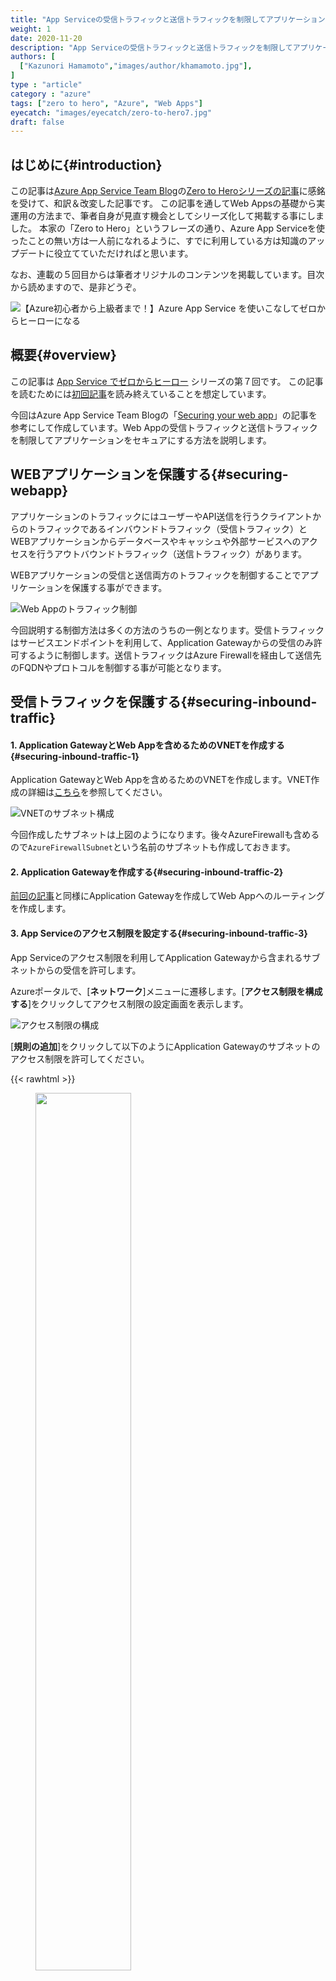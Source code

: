 ```yaml
---
title: "App Serviceの受信トラフィックと送信トラフィックを制限してアプリケーションを保護する"
weight: 1
date: 2020-11-20
description: "App Serviceの受信トラフィックと送信トラフィックを制限してアプリケーションを保護する方法を説明します"
authors: [
  ["Kazunori Hamamoto","images/author/khamamoto.jpg"],
]
type : "article"
category : "azure"
tags: ["zero to hero", "Azure", "Web Apps"]
eyecatch: "images/eyecatch/zero-to-hero7.jpg"
draft: false
---
```


## はじめに{#introduction}

この記事は[Azure App Service Team Blog](https://azure.github.io/AppService/)の[Zero to Heroシリーズの記事](https://azure.github.io/AppService/tags/#zero-to-hero)に感銘を受けて、和訳＆改変した記事です。
この記事を通してWeb Appsの基礎から実運用の方法まで、筆者自身が見直す機会としてシリーズ化して掲載する事にしました。
本家の「Zero to Hero」というフレーズの通り、Azure App Serviceを使ったことの無い方は一人前になれるように、すでに利用している方は知識のアップデートに役立てていただければと思います。

なお、連載の５回目からは筆者オリジナルのコンテンツを掲載しています。目次から読めますので、是非どうぞ。

![【Azure初心者から上級者まで！】Azure App Service を使いこなしてゼロからヒーローになる](https://www.sigmact.com/updated/zero-to-hero/)

## 概要{#overview}

この記事は [App Service でゼロからヒーロー](https://azure.github.io/AppService/tags/#zero-to-hero) シリーズの第７回です。
この記事を読むためには[初回記事](/zero-to-hero/part1-setting-up/)を読み終えていることを想定しています。

今回はAzure App Service Team Blogの「[Securing your web app](https://azure.github.io/AppService/2020/08/14/zero_to_hero_pt6.html)」の記事を参考にして作成しています。Web Appの受信トラフィックと送信トラフィックを制限してアプリケーションをセキュアにする方法を説明します。

## WEBアプリケーションを保護する{#securing-webapp}

アプリケーションのトラフィックにはユーザーやAPI送信を行うクライアントからのトラフィックであるインバウンドトラフィック（受信トラフィック）とWEBアプリケーションからデータベースやキャッシュや外部サービスへのアクセスを行うアウトバウンドトラフィック（送信トラフィック）があります。

WEBアプリケーションの受信と送信両方のトラフィックを制御することでアプリケーションを保護する事ができます。

![Web Appのトラフィック制御](../images/part7-1.png)

今回説明する制御方法は多くの方法のうちの一例となります。受信トラフィックはサービスエンドポイントを利用して、Application Gatewayからの受信のみ許可するように制御します。送信トラフィックはAzure Firewallを経由して送信先のFQDNやプロトコルを制御する事が可能となります。

## 受信トラフィックを保護する{#securing-inbound-traffic}

#### 1. Application GatewayとWeb Appを含めるためのVNETを作成する{#securing-inbound-traffic-1}

Application GatewayとWeb Appを含めるためのVNETを作成します。VNET作成の詳細は[こちら](https://docs.microsoft.com/azure/virtual-network/quick-create-portal)を参照してください。

![VNETのサブネット構成](../images/part7-2.png)

今回作成したサブネットは上図のようになります。後々AzureFirewallも含めるので`AzureFirewallSubnet`という名前のサブネットも作成しておきます。

#### 2. Application Gatewayを作成する{#securing-inbound-traffic-2}

[前回の記事](/part6-application-gateway/)と同様にApplication Gatewayを作成してWeb Appへのルーティングを作成します。

#### 3. App Serviceのアクセス制限を設定する{#securing-inbound-traffic-3}

App Serviceのアクセス制限を利用してApplication Gatewayから含まれるサブネットからの受信を許可します。

Azureポータルで、[**ネットワーク**]メニューに遷移します。[**アクセス制限を構成する**]をクリックしてアクセス制限の設定画面を表示します。

![アクセス制限の構成](../images/part7-3.png)

[**規則の追加**]をクリックして以下のようにApplication Gatewayのサブネットのアクセス制限を許可してください。

{{< rawhtml >}}
<figure>
  <img src="../images/part7-4.png" style="width: 60%;">
</figure>
{{< /rawhtml >}}

以上のようにして、Webアプリは、すべての受信トラフィックがアプリケーションゲートウェイを介してアプリにルーティングされます。 Application GatewayでWebアプリケーションファイアウォール（WAF）サポートを有効にすることができます。Application Gateway以外から接続するとApp Serviceのアクセス制限の機能によりHTTPステータスが403が返却されます。

## 送信トラフィックを保護する{#securing-outbound-traffic}

送信トラフィックを制御するにはApp Serviceの[リージョンVNET統合](https://docs.microsoft.com/ja-jp/azure/app-service/web-sites-integrate-with-vnet)の機能を利用する必要があります。この機能を利用する事で、すべての送信トラフィックをネットワークセキュリティグループ（NSG）とルートテーブル（UDR）の対象にすることができます。

#### 1. リージョンVNET統合を行う{#securing-outbound-traffic-1}

Azureポータルで、[**ネットワーク**]メニューに遷移します。[**構成するにはここをクリック**]をクリックしてVNET統合の設定画面を表示して、App Serviceを含めるサブネットを選択します。

![VNET統合](../images/part7-5.png)

#### 2. Azure Firewallを作成する{#securing-outbound-traffic-2}

Azure Firewallを作成して、Azure Firewallのプライベートアドレスを控えておきます。

[Azure Portal](https://portal.azure.com/)を開いて**Azure サービス**にある[**リソースの作成**] をクリックします。メニューで [**ファイアウォール**]　を選んでファイアウォールを作るためのブレードが開いて作成します。

![Azure Firewallを作成](../images/part7-6.png)

Azure Firewallは[**概要**]画面の項目で確認する事ができます。

![Azure FirewallのプライベートIPを確認](../images/part7-7.png)

#### 3. ルートテーブルを作成する{#securing-outbound-traffic-3}

App Serviceの送信トラフィックをAzure Firewallにルーティングするためのルートテーブルを作成して設定します。

[Azure Portal](https://portal.azure.com/)を開いて**Azure サービス**にある[**リソースの作成**] をクリックします。メニューで [**Route table**]　を選んでルートテーブル作成画面から作成します。

Route Tableの**設定**セクションにある[**構成**]をクリックして構成画面を開いた後に、[**追加**]をクリックして構成の追加を行います。

![Route Tableの作成](../images/part7-8.png)

- アドレス プレフィックス : `0.0.0.0/0` を入力します
- 次ホップの種類 : 仮想アプライアンスを選択します
- 次ホップアドレス：Azure FirewallのプライベートIPアドレスを入力します

{{< rawhtml >}}
<figure>
  <img src="../images/part7-9.png" style="width: 60%;">
</figure>
{{< /rawhtml >}}

Route Tableの**設定**セクションにある[**サブネット**]をクリックしてサブネット一覧を開いた後に、[**関連付け**]をクリックしてルートテーブルとサブネットの関連付けを行います。

![Route Tableの関連付け](../images/part7-10.png)

#### 4. App Serviceの送信トラフィックをすべてAzure VNET経由で送信されるように変更する{#securing-outbound-traffic-4}

規定ではRFC1918のトラフィックのみがVNET経由で送信されますが、「**WEBSITE_VNET_ROUTE_ALL**」をApp Serviceに設定するとすべての送信トラフィックをVNET経由で送信されるようになります。設定方法は[こちら](https://docs.microsoft.com/ja-jp/azure/app-service/web-sites-integrate-with-vnet#regional-vnet-integration)を参考にしてください。

#### 5. Azure Firewallで送信を許可するトラフィックを設定します{#securing-outbound-traffic-5}

ここまでの操作でApp Serviceの送信トラフィックはAzure Firewall経由で送信される状態となりますが、規定ではすべてのトラフィックが拒否されるようになっています。そのため、送信可能なトラフィックをファイアウォールの設定に追加する必要があります。

ファイアウォールの**設定**セクションにある[**ルール**]をクリックしてルール一覧を開いた後に、[**アプリケーションルールコレクション**]タブを開いて[**アプリケーションルールコレクションの追加**]をクリックして送信を許可するルールを設定します。

今回は一例として`www.sigmact.com`への送信は拒否して、それ以外のHTTP送信は許可するように設定してみました。Firewallのルールに関する詳細は[こちら](https://docs.microsoft.com/ja-jp/azure/firewall/rule-processing)を参照してください。

##### ターゲットのFQDN設定内容{#firewall-target-fqdn-settings}

| 名前 | 優先度 | アクション | ターゲットのFQDNの名前 | Source Type | Source | プロトコル:ポート | ターゲットのFQDN |
|----|----|----|----|----|----|----|----|
| AllowHttp | 1000 | 許可 | all | IP address | * | http,https | * | 
| DenyHttp | 100 | 拒否 | sigmact | IP address | * | http,https | `www.sigmact.com` | 

#### 6. 送信トラフィックの設定を確認する{#securing-outbound-traffic-6}

App Serviceのコンソールから`curl`コマンドを利用する事で簡単に確認をすることができます。App Serviceの**開発ツール**セクションにある[**コンソール**]をクリックしてコンソール画面を表示します。

`curl -Ss ifconfig.io` と入力すると送信IPアドレスが表示されます。Azure FirewallのパブリックIPアドレスと同様のアドレスになっているはずです。

`curl -Ss www.sigmact.com`と入力するとアクセスは拒否されるはずです。

![コンソールの実行結果](../images/part7-11.png)

## まとめ{#summary}

おめでとうございます。App Serviceの受信トラフィックと送信トラフィックを制御して保護する事ができるようになりました。Application GatewayのWAFを有効にしたり、Azure Firewallで詳細なルール設定も可能な構成となっています。

## 役に立つリンク{#useful-link}

- [Azure App Service のアクセス制限](https://docs.microsoft.com/ja-jp/azure/app-service/app-service-ip-restrictions)
- [アプリを Azure 仮想ネットワークと統合する](https://docs.microsoft.com/ja-jp/azure/app-service/web-sites-integrate-with-vnet)
- [Azure Firewall 規則を構成する](https://docs.microsoft.com/ja-jp/azure/firewall/rule-processing)